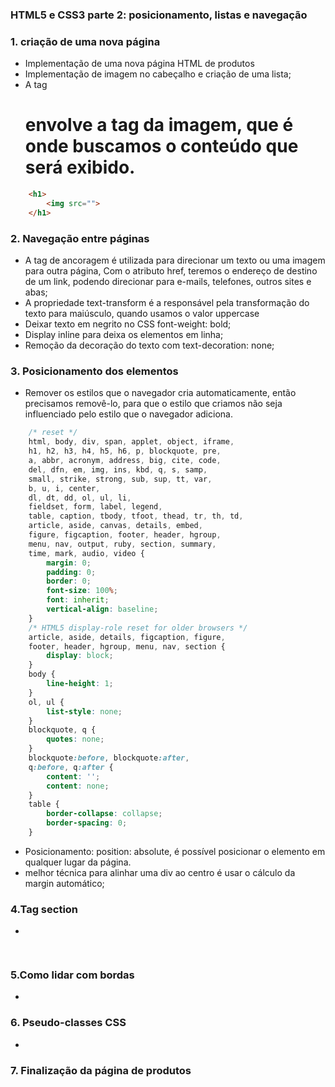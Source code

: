 ### HTML5 e CSS3 parte 2: posicionamento, listas e navegação


<h3>1. criação de uma nova página </h3>

* Implementação de uma nova página HTML de produtos 
* Implementação de imagem no cabeçalho e criação de uma lista;
* A tag <h1> envolve a tag da imagem, que é onde buscamos o conteúdo que será exibido.

```html
    <h1>
        <img src="">
    </h1>

```

<h3>2. Navegação entre páginas </h3>

* A tag <a> de ancoragem é utilizada para direcionar um texto ou uma imagem para outra página, Com o atributo href, teremos o endereço de destino de um link, podendo direcionar para e-mails, telefones, outros sites e abas;
* A propriedade text-transform é a responsável pela transformação do texto para maiúsculo, quando usamos o valor uppercase
*  Deixar texto em negrito no CSS font-weight: bold;
*  Display inline para deixa os elementos em linha;
* Remoção da decoração do texto com text-decoration: none;

<h3>3. Posicionamento dos elementos  </h3>

* Remover os estilos que o navegador cria automaticamente, então precisamos removê-lo, para que o estilo que criamos não seja influenciado pelo estilo que o navegador adiciona.

```css 
    /* reset */
    html, body, div, span, applet, object, iframe,
    h1, h2, h3, h4, h5, h6, p, blockquote, pre,
    a, abbr, acronym, address, big, cite, code,
    del, dfn, em, img, ins, kbd, q, s, samp,
    small, strike, strong, sub, sup, tt, var,
    b, u, i, center,
    dl, dt, dd, ol, ul, li,
    fieldset, form, label, legend,
    table, caption, tbody, tfoot, thead, tr, th, td,
    article, aside, canvas, details, embed, 
    figure, figcaption, footer, header, hgroup, 
    menu, nav, output, ruby, section, summary,
    time, mark, audio, video {
        margin: 0;
        padding: 0;
        border: 0;
        font-size: 100%;
        font: inherit;
        vertical-align: baseline;
    }
    /* HTML5 display-role reset for older browsers */
    article, aside, details, figcaption, figure, 
    footer, header, hgroup, menu, nav, section {
        display: block;
    }
    body {
        line-height: 1;
    }
    ol, ul {
        list-style: none;
    }
    blockquote, q {
        quotes: none;
    }
    blockquote:before, blockquote:after,
    q:before, q:after {
        content: '';
        content: none;
    }
    table {
        border-collapse: collapse;
        border-spacing: 0;
    }

```
* Posicionamento:  position: absolute, é possível posicionar o elemento em qualquer lugar da página.
* melhor técnica para alinhar uma div ao centro é usar o cálculo da margin automático;

<h3>4.Tag section </h3>

* 

```html
  

```


<h3>5.Como lidar com bordas</h3>

* 


<h3>6. Pseudo-classes CSS</h3>

* 

<h3>7. Finalização da página de produtos </h3>


